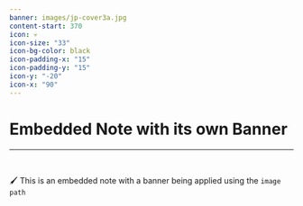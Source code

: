 ```yaml
---
banner: images/jp-cover3a.jpg
content-start: 370
icon: 💀
icon-size: "33"
icon-bg-color: black
icon-padding-x: "15"
icon-padding-y: "15"
icon-y: "-20"
icon-x: "90"
---
```

# Embedded Note with its own Banner

---

<br>

🖌️ This is an embedded note with a banner being applied using the `image path`
